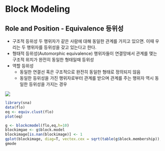 


# Block Modeling

## Role and Position - Equivalence 등위성
* 구조적 등위성
두 행위자가 같은 사람에 대해 동일한 관계를 가지고 있으면. 이때 우리는 두 행위자를 등위성을 갖고 있는다고 한다.
* 형태적 등위성(Automorphic equivalence)
행위자들이 연결망에서 관계를 맺는 구조적 위치가 완전히 동일한 형태일때 등위성
* 역할 등위성
	* 동일한 연결선 혹은 구조적으로 완전히 동일한 형태로 정의되지 않음
	* 동일한 등위성을 가진 행위자로부터 관계를 받으며 관계를 주는 행위자 역시 동일한 등위성을 가지는 경우
<image src = /images/equie1.PNG >

```r
library(sna)
data(flo)
eq <- equiv.clust(flo)
plot(eq)

g <- blockcmodel(flo,eq,h=10)
blockimgae <- g$block.model
blockimage[is.nan(blockimage)] <- 1
gplot(blockimage, diag=T, vectex.cex = sqrt(table(g$block.membership)),
gmode
```
<!--stackedit_data:
eyJoaXN0b3J5IjpbMTkyNzM3NTA0LDE1Nzg2NTkzMTddfQ==
-->